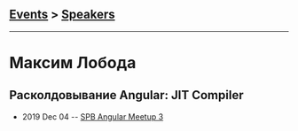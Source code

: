 ## [Events](../README.md) > [Speakers](../speakers.md)
---

# Максим Лобода

## Расколдовывание Angular: JIT Compiler
- 2019 Dec 04 -- [SPB Angular Meetup 3](https://youtu.be/0Fb2HjHN_J8?t=2826)    
